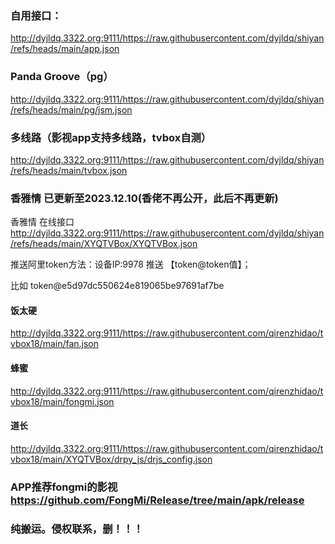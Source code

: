 ### 自用接口：
http://dyjldq.3322.org:9111/https://raw.githubusercontent.com/dyjldq/shiyan/refs/heads/main/app.json
### Panda Groove（pg）
http://dyjldq.3322.org:9111/https://raw.githubusercontent.com/dyjldq/shiyan/refs/heads/main/pg/jsm.json

### 多线路（影视app支持多线路，tvbox自测）
http://dyjldq.3322.org:9111/https://raw.githubusercontent.com/dyjldq/shiyan/refs/heads/main/tvbox.json

### 香雅情 已更新至2023.12.10(香佬不再公开，此后不再更新)
香雅情 在线接口 http://dyjldq.3322.org:9111/https://raw.githubusercontent.com/dyjldq/shiyan/refs/heads/main/XYQTVBox/XYQTVBox.json

推送阿里token方法：设备IP:9978	推送 【token@token值】；

比如 token@e5d97dc550624e819065be97691af7be

#### 饭太硬 
http://dyjldq.3322.org:9111/https://raw.githubusercontent.com/qirenzhidao/tvbox18/main/fan.json
#### 蜂蜜
http://dyjldq.3322.org:9111/https://raw.githubusercontent.com/qirenzhidao/tvbox18/main/fongmi.json
#### 道长
http://dyjldq.3322.org:9111/https://raw.githubusercontent.com/qirenzhidao/tvbox18/main/XYQTVBox/drpy_js/drjs_config.json

### APP推荐fongmi的影视 https://github.com/FongMi/Release/tree/main/apk/release

### 纯搬运。侵权联系，删！！！
